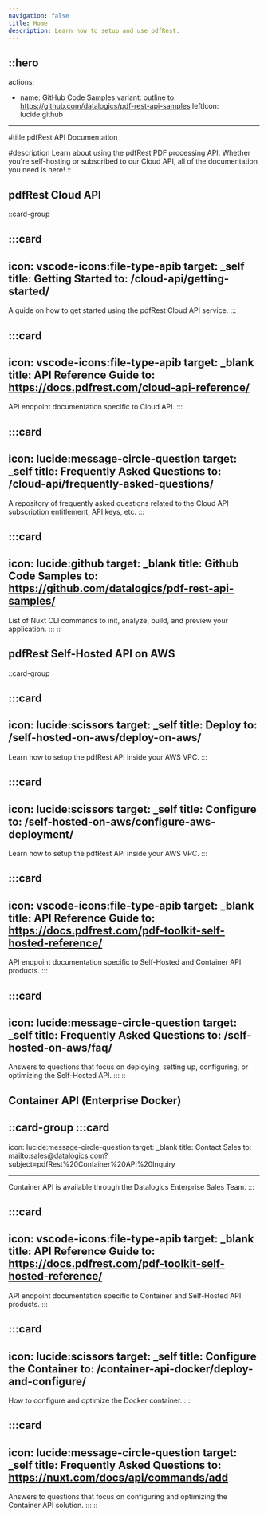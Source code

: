 ```yaml
---
navigation: false
title: Home
description: Learn how to setup and use pdfRest.
---
```


::hero
---
actions:
  - name: GitHub Code Samples
    variant: outline
    to: https://github.com/datalogics/pdf-rest-api-samples
    leftIcon: lucide:github
---
#title
pdfRest API Documentation

#description
Learn about using the pdfRest PDF processing API. Whether you're self-hosting or subscribed to our Cloud API, all of the documentation you need is here!
::

## pdfRest Cloud API

::card-group

  :::card
  ---
  icon: vscode-icons:file-type-apib
  target: _self
  title: Getting Started
  to: /cloud-api/getting-started/
  ---
  A guide on how to get started using the pdfRest Cloud API service.
  :::

  :::card
  ---
  icon: vscode-icons:file-type-apib
  target: _blank
  title: API Reference Guide
  to: https://docs.pdfrest.com/cloud-api-reference/
  ---
  API endpoint documentation specific to Cloud API.
  :::

  :::card
  ---
  icon: lucide:message-circle-question
  target: _self
  title: Frequently Asked Questions
  to: /cloud-api/frequently-asked-questions/
  ---
  A repository of frequently asked questions related to the Cloud API subscription entitlement, API keys, etc.
  :::

  :::card
  ---
  icon: lucide:github
  target: _blank
  title: Github Code Samples
  to: https://github.com/datalogics/pdf-rest-api-samples/
  ---
  List of Nuxt CLI commands to init, analyze, build, and preview your application.
  :::
::

## pdfRest Self-Hosted API on AWS

::card-group

  :::card
  ---
  icon: lucide:scissors
  target: _self
  title: Deploy
  to: /self-hosted-on-aws/deploy-on-aws/
  ---
  Learn how to setup the pdfRest API inside your AWS VPC.
  :::

  :::card
  ---
  icon: lucide:scissors
  target: _self
  title: Configure
  to: /self-hosted-on-aws/configure-aws-deployment/
  ---
  Learn how to setup the pdfRest API inside your AWS VPC.
  :::

  :::card
  ---
  icon: vscode-icons:file-type-apib
  target: _blank
  title: API Reference Guide
  to: https://docs.pdfrest.com/pdf-toolkit-self-hosted-reference/
  ---
  API endpoint documentation specific to Self-Hosted and Container API products.
  :::

  :::card
  ---
  icon: lucide:message-circle-question
  target: _self
  title: Frequently Asked Questions
  to: /self-hosted-on-aws/faq/
  ---
  Answers to questions that focus on deploying, setting up, configuring, or optimizing the Self-Hosted API.
  :::
::

## Container API (Enterprise Docker)

::card-group
  :::card
  ---
  icon: lucide:message-circle-question
  target: _blank
  title: Contact Sales
  to: mailto:sales@datalogics.com?subject=pdfRest%20Container%20API%20Inquiry

  ---
  Container API is available through the Datalogics Enterprise Sales Team.
  :::

  :::card
  ---
  icon: vscode-icons:file-type-apib
  target: _blank
  title: API Reference Guide
  to: https://docs.pdfrest.com/pdf-toolkit-self-hosted-reference/
  ---
  API endpoint documentation specific to Container and Self-Hosted API products.
  :::

  :::card
  ---
  icon: lucide:scissors
  target: _self
  title: Configure the Container
  to: /container-api-docker/deploy-and-configure/
  ---
  How to configure and optimize the Docker container.
  :::

  :::card
  ---
  icon: lucide:message-circle-question
  target: _self
  title: Frequently Asked Questions
  to: https://nuxt.com/docs/api/commands/add
  ---
  Answers to questions that focus on configuring and optimizing the Container API solution.
  :::
::
